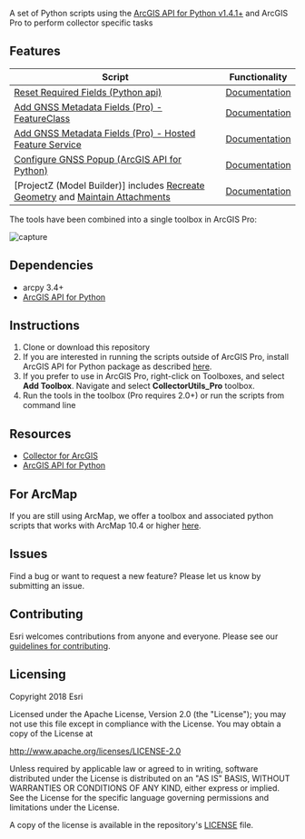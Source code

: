 A set of Python scripts using the [ArcGIS API for Python v1.4.1+](https://developers.arcgis.com/python/) and ArcGIS Pro to perform collector specific tasks

## Features

| Script   | Functionality     |                                                                        
|-----------------|------------|
| [Reset Required Fields (Python api)](https://github.com/Esri/collector-tools/blob/master/CollectorUtils/scripts/reset_required_fields_python_api.py) | [Documentation](https://github.com/Esri/collector-tools/blob/master/CollectorUtils/pro/ResetRequiredFields.md) |
| [Add GNSS Metadata Fields (Pro) - FeatureClass](https://github.com/Esri/collector-tools/blob/master/CollectorUtils/scripts/add_update_gnss_fields.py) | [Documentation](https://github.com/Esri/collector-tools/blob/master/CollectorUtils/pro/add_update_gnss_fields_python_api.md) |
| [Add GNSS Metadata Fields (Pro) - Hosted Feature Service](https://github.com/Esri/collector-tools/blob/master/CollectorUtils/scripts/add_update_gnss_fields_python_api.py) | [Documentation](https://github.com/Esri/collector-tools/blob/master/CollectorUtils/pro/add_update_gnss_fields_python_api.md) |
| [Configure GNSS Popup (ArcGIS API for Python)](https://github.com/Esri/collector-tools/blob/master/CollectorUtils/scripts/configure_gnss_popup_python_api.py) | [Documentation](https://github.com/Esri/collector-tools/blob/master/CollectorUtils/pro/configure_gnss_popup_python_api.md) |
| [ProjectZ (Model Builder)] includes [Recreate Geometry](https://github.com/Esri/collector-tools/blob/master/CollectorUtils/scripts/recreate_geometry.py) and [Maintain Attachments](https://github.com/Esri/collector-tools/blob/master/CollectorUtils/scripts/maintain_attachments.py) | [Documentation](https://github.com/Esri/collector-tools/blob/master/CollectorUtils/pro/project_z.md) | 
 
The tools have been combined into a single toolbox in ArcGIS Pro:

![capture](https://user-images.githubusercontent.com/24723464/38952752-840ea9e0-4301-11e8-94d7-5bd824f708cb.PNG)

## Dependencies
 - arcpy 3.4+
 - [ArcGIS API for Python](https://developers.arcgis.com/python)

## Instructions

1. Clone or download this repository
2. If you are interested in running the scripts outside of ArcGIS Pro, install ArcGIS API for Python package as described [here](https://developers.arcgis.com/python/guide/install-and-set-up/).
3. If you prefer to use in ArcGIS Pro, right-click on Toolboxes, and select **Add Toolbox**. Navigate and select **CollectorUtils_Pro** toolbox. 
4. Run the tools in the toolbox (Pro requires 2.0+) or run the scripts from command line

## Resources

 * [Collector for ArcGIS](http://www.esri.com/products/collector-for-arcgis)
 * [ArcGIS API for Python](https://developers.arcgis.com/python/)

 ## For ArcMap

 If you are still using ArcMap, we offer a toolbox and associated python scripts that works with ArcMap 10.4 or higher [here](arcmap/collectorutils_arcmap.md).

## Issues

Find a bug or want to request a new feature?  Please let us know by submitting an issue.

## Contributing

Esri welcomes contributions from anyone and everyone.
Please see our [guidelines for contributing](https://github.com/esri/contributing).

## Licensing

Copyright 2018 Esri

Licensed under the Apache License, Version 2.0 (the "License");
you may not use this file except in compliance with the License.
You may obtain a copy of the License at

http://www.apache.org/licenses/LICENSE-2.0

Unless required by applicable law or agreed to in writing, software
distributed under the License is distributed on an "AS IS" BASIS,
WITHOUT WARRANTIES OR CONDITIONS OF ANY KIND, either express or implied.
See the License for the specific language governing permissions and
limitations under the License.

A copy of the license is available in the repository's
[LICENSE](LICENSE) file.

